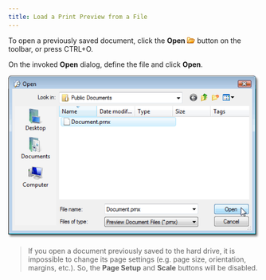 ```yaml
---
title: Load a Print Preview from a File
---
```

To open a previously saved document, click the **Open** ![previewButtonOpen](../../../../images/Img7260.png) button on the toolbar, or press CTRL+O.

On the invoked **Open** dialog, define the file and click **Open**.

![OpenDialog](../../../../images/Img7377.png)

> If you open a document  previously saved to the hard drive, it is impossible to change its page settings (e.g. page size, orientation, margins, etc.). So, the **Page Setup** and **Scale** buttons will be disabled.
